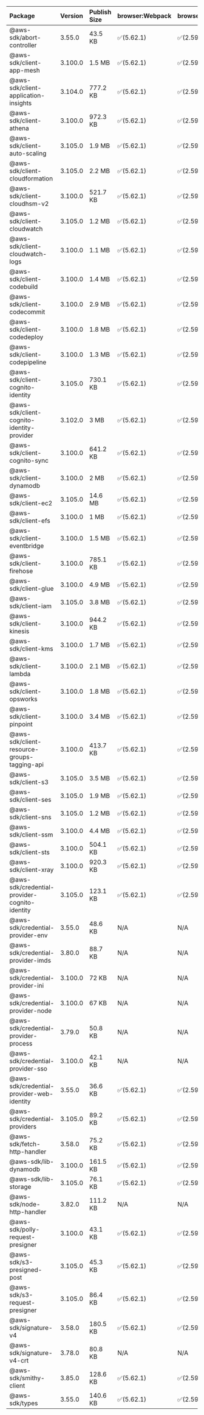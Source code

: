 | Package | Version | Publish Size | browser:Webpack | browser:Rollup | browser:EsBuild |
| :------ | :------ | :----------- | :------ | :----- | :------- |
|@aws-sdk/abort-controller|3.55.0|43.5 KB|✅(5.62.1)|✅(2.59.0)|✅(0.13.12)|
|@aws-sdk/client-app-mesh|3.100.0|1.5 MB|✅(5.62.1)|✅(2.59.0)|✅(0.13.12)|
|@aws-sdk/client-application-insights|3.104.0|777.2 KB|✅(5.62.1)|✅(2.59.0)|✅(0.13.12)|
|@aws-sdk/client-athena|3.100.0|972.3 KB|✅(5.62.1)|✅(2.59.0)|✅(0.13.12)|
|@aws-sdk/client-auto-scaling|3.105.0|1.9 MB|✅(5.62.1)|✅(2.59.0)|✅(0.13.12)|
|@aws-sdk/client-cloudformation|3.105.0|2.2 MB|✅(5.62.1)|✅(2.59.0)|✅(0.13.12)|
|@aws-sdk/client-cloudhsm-v2|3.100.0|521.7 KB|✅(5.62.1)|✅(2.59.0)|✅(0.13.12)|
|@aws-sdk/client-cloudwatch|3.105.0|1.2 MB|✅(5.62.1)|✅(2.59.0)|✅(0.13.12)|
|@aws-sdk/client-cloudwatch-logs|3.100.0|1.1 MB|✅(5.62.1)|✅(2.59.0)|✅(0.13.12)|
|@aws-sdk/client-codebuild|3.100.0|1.4 MB|✅(5.62.1)|✅(2.59.0)|✅(0.13.12)|
|@aws-sdk/client-codecommit|3.100.0|2.9 MB|✅(5.62.1)|✅(2.59.0)|✅(0.13.12)|
|@aws-sdk/client-codedeploy|3.100.0|1.8 MB|✅(5.62.1)|✅(2.59.0)|✅(0.13.12)|
|@aws-sdk/client-codepipeline|3.100.0|1.3 MB|✅(5.62.1)|✅(2.59.0)|✅(0.13.12)|
|@aws-sdk/client-cognito-identity|3.105.0|730.1 KB|✅(5.62.1)|✅(2.59.0)|✅(0.13.12)|
|@aws-sdk/client-cognito-identity-provider|3.102.0|3 MB|✅(5.62.1)|✅(2.59.0)|✅(0.13.12)|
|@aws-sdk/client-cognito-sync|3.100.0|641.2 KB|✅(5.62.1)|✅(2.59.0)|✅(0.13.12)|
|@aws-sdk/client-dynamodb|3.100.0|2 MB|✅(5.62.1)|✅(2.59.0)|✅(0.13.12)|
|@aws-sdk/client-ec2|3.105.0|14.6 MB|✅(5.62.1)|✅(2.59.0)|✅(0.13.12)|
|@aws-sdk/client-efs|3.100.0|1 MB|✅(5.62.1)|✅(2.59.0)|✅(0.13.12)|
|@aws-sdk/client-eventbridge|3.100.0|1.5 MB|✅(5.62.1)|✅(2.59.0)|✅(0.13.12)|
|@aws-sdk/client-firehose|3.100.0|785.1 KB|✅(5.62.1)|✅(2.59.0)|✅(0.13.12)|
|@aws-sdk/client-glue|3.100.0|4.9 MB|✅(5.62.1)|✅(2.59.0)|✅(0.13.12)|
|@aws-sdk/client-iam|3.105.0|3.8 MB|✅(5.62.1)|✅(2.59.0)|✅(0.13.12)|
|@aws-sdk/client-kinesis|3.100.0|944.2 KB|✅(5.62.1)|✅(2.59.0)|✅(0.13.12)|
|@aws-sdk/client-kms|3.100.0|1.7 MB|✅(5.62.1)|✅(2.59.0)|✅(0.13.12)|
|@aws-sdk/client-lambda|3.100.0|2.1 MB|✅(5.62.1)|✅(2.59.0)|✅(0.13.12)|
|@aws-sdk/client-opsworks|3.100.0|1.8 MB|✅(5.62.1)|✅(2.59.0)|✅(0.13.12)|
|@aws-sdk/client-pinpoint|3.100.0|3.4 MB|✅(5.62.1)|✅(2.59.0)|✅(0.13.12)|
|@aws-sdk/client-resource-groups-tagging-api|3.100.0|413.7 KB|✅(5.62.1)|✅(2.59.0)|✅(0.13.12)|
|@aws-sdk/client-s3|3.105.0|3.5 MB|✅(5.62.1)|✅(2.59.0)|✅(0.13.12)|
|@aws-sdk/client-ses|3.105.0|1.9 MB|✅(5.62.1)|✅(2.59.0)|✅(0.13.12)|
|@aws-sdk/client-sns|3.105.0|1.2 MB|✅(5.62.1)|✅(2.59.0)|✅(0.13.12)|
|@aws-sdk/client-ssm|3.100.0|4.4 MB|✅(5.62.1)|✅(2.59.0)|✅(0.13.12)|
|@aws-sdk/client-sts|3.100.0|504.1 KB|✅(5.62.1)|✅(2.59.0)|✅(0.13.12)|
|@aws-sdk/client-xray|3.100.0|920.3 KB|✅(5.62.1)|✅(2.59.0)|✅(0.13.12)|
|@aws-sdk/credential-provider-cognito-identity|3.105.0|123.1 KB|✅(5.62.1)|✅(2.59.0)|✅(0.13.12)|
|@aws-sdk/credential-provider-env|3.55.0|48.6 KB|N/A|N/A|N/A|
|@aws-sdk/credential-provider-imds|3.80.0|88.7 KB|N/A|N/A|N/A|
|@aws-sdk/credential-provider-ini|3.100.0|72 KB|N/A|N/A|N/A|
|@aws-sdk/credential-provider-node|3.100.0|67 KB|N/A|N/A|N/A|
|@aws-sdk/credential-provider-process|3.79.0|50.8 KB|N/A|N/A|N/A|
|@aws-sdk/credential-provider-sso|3.100.0|42.1 KB|N/A|N/A|N/A|
|@aws-sdk/credential-provider-web-identity|3.55.0|36.6 KB|✅(5.62.1)|✅(2.59.0)|✅(0.13.12)|
|@aws-sdk/credential-providers|3.105.0|89.2 KB|✅(5.62.1)|✅(2.59.0)|✅(0.13.12)|
|@aws-sdk/fetch-http-handler|3.58.0|75.2 KB|✅(5.62.1)|✅(2.59.0)|✅(0.13.12)|
|@aws-sdk/lib-dynamodb|3.100.0|161.5 KB|✅(5.62.1)|✅(2.59.0)|✅(0.13.12)|
|@aws-sdk/lib-storage|3.105.0|76.1 KB|✅(5.62.1)|✅(2.59.0)|✅(0.13.12)|
|@aws-sdk/node-http-handler|3.82.0|111.2 KB|N/A|N/A|N/A|
|@aws-sdk/polly-request-presigner|3.100.0|43.1 KB|✅(5.62.1)|✅(2.59.0)|✅(0.13.12)|
|@aws-sdk/s3-presigned-post|3.105.0|45.3 KB|✅(5.62.1)|✅(2.59.0)|✅(0.13.12)|
|@aws-sdk/s3-request-presigner|3.105.0|86.4 KB|✅(5.62.1)|✅(2.59.0)|✅(0.13.12)|
|@aws-sdk/signature-v4|3.58.0|180.5 KB|✅(5.62.1)|✅(2.59.0)|✅(0.13.12)|
|@aws-sdk/signature-v4-crt|3.78.0|80.8 KB|N/A|N/A|N/A|
|@aws-sdk/smithy-client|3.85.0|128.6 KB|✅(5.62.1)|✅(2.59.0)|✅(0.13.12)|
|@aws-sdk/types|3.55.0|140.6 KB|✅(5.62.1)|✅(2.59.0)|✅(0.13.12)|
